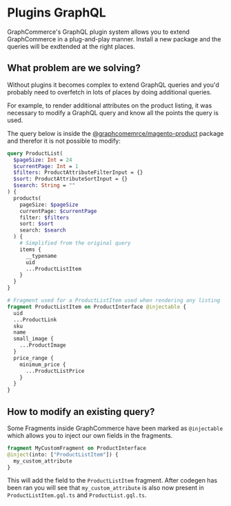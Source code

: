 # Plugins GraphQL

GraphCommerce's GraphQL plugin system allows you to extend GraphCommerce in a
plug-and-play manner. Install a new package and the queries will be exdtended at
the right places.

## What problem are we solving?

Without plugins it becomes complex to extend GraphQL queries and you'd probably
need to overfetch in lots of places by doing additional queries.

For example, to render additional attributes on the product listing, it was
necessary to modify a GraphQL query and know all the points the query is used.

The query below is inside the
[@graphcomemrce/magento-product](https://github.com/graphcommerce-org/graphcommerce/blob/main/packages/magento-product/components/ProductList/ProductList.graphql)
package and therefor it is not possible to modify:

```graphql
query ProductList(
  $pageSize: Int = 24
  $currentPage: Int = 1
  $filters: ProductAttributeFilterInput = {}
  $sort: ProductAttributeSortInput = {}
  $search: String = ""
) {
  products(
    pageSize: $pageSize
    currentPage: $currentPage
    filter: $filters
    sort: $sort
    search: $search
  ) {
    # Simplified from the original query
    items {
      __typename
      uid
      ...ProductListItem
    }
  }
}

# Fragment used for a ProductListItem used when rendering any listing
fragment ProductListItem on ProductInterface @injectable {
  uid
  ...ProductLink
  sku
  name
  small_image {
    ...ProductImage
  }
  price_range {
    minimum_price {
      ...ProductListPrice
    }
  }
}
```

## How to modify an existing query?

Some Fragments inside GraphCommerce have been marked as `@injectable` which
allows you to inject our own fields in the fragments.

```graphql
fragment MyCustomFragment on ProductInterface
@inject(into: ["ProductListItem"]) {
  my_custom_attribute
}
```

This will add the field to the `ProductListItem` fragment. After codegen has
been ran you will see that `my_custom_attribute` is also now present in
`ProductListItem.gql.ts` and `ProductList.gql.ts`.

